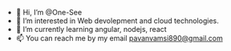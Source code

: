 - 👋 Hi, I’m @One-See
- 👀 I’m interested in Web devolepment and cloud technologies.
- 🌱 I’m currently learning angular, nodejs, react
- 📫 You can reach me by my email pavanvamsi890@gmail.com

<!---
One-See/One-See is a ✨ special ✨ repository because its `README.md` (this file) appears on your GitHub profile.
You can click the Preview link to take a look at your changes.
--->
